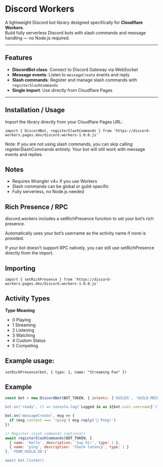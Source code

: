 # Discord Workers

A lightweight Discord bot library designed specifically for **Cloudflare Workers**.  
Build fully serverless Discord bots with slash commands and message handling — no Node.js required.

---

## Features

- **DiscordBot class**: Connect to Discord Gateway via WebSocket  
- **Message events**: Listen to `messageCreate` events and reply  
- **Slash commands**: Register and manage slash commands with `registerSlashCommands`  
- **Single import**: Use directly from Cloudflare Pages

---

## Installation / Usage

Import the library directly from your Cloudflare Pages URL:

``import { DiscordBot, registerSlashCommands } from 'https://discord-workers.pages.dev/discord.workers-1.0.0.js'``

Note: If you are not using slash commands, you can skip calling registerSlashCommands entirely. Your bot will still work with message events and replies.

## Notes
- Requires Wrangler v4+ if you use Workers
- Slash commands can be global or guild-specific
- Fully serverless, no Node.js needed

## Rich Presence / RPC

discord.workers includes a setRichPresence function to set your bot’s rich presence.

Automatically uses your bot’s username as the activity name if none is provided.

If your bot doesn’t support RPC natively, you can still use setRichPresence directly from the import.

## Importing
`import { setRichPresence } from 'https://discord-workers.pages.dev/discord.workers-1.0.0.js'`

## Activity Types

                  
**Type**                    **Meaning**
                            
- 0                         Playing
- 1	                        Streaming
- 2	                        Listening
- 3	                        Watching
- 4                         Custom Status
- 5	                        Competing

## Example usage:
`setRichPresence(bot, { type: 1, name: "Streaming Fun" })`

## Example

```js
const bot = new DiscordBot(BOT_TOKEN, { intents: ['GUILDS', 'GUILD_MESSAGES'] })`

bot.on('ready', () => console.log(`Logged in as ${bot.user.username}`))`

bot.on('messageCreate', msg => {
  if (msg.content === '!ping') msg.reply('🏓 Pong!')
})

// Register slash commands (optional)
await registerSlashCommands(BOT_TOKEN, [
  { name: 'hello', description: 'Say hi!', type: 1 },
  { name: 'ping', description: 'Check latency', type: 1 }
], 'YOUR_GUILD_ID')`

await bot.listen()
